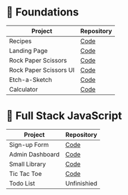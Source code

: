 # 🌱 Foundations

| Project                | Repository                                                                                  |
| ---------------------- | ------------------------------------------------------------------------------------------- |
| Recipes                | [Code](https://github.com/BlakeNeko/odin-project-practice/tree/main/recipes)                |
| Landing Page           | [Code](https://github.com/BlakeNeko/odin-project-practice/tree/main/landing-page)           |
| Rock Paper Scissors    | [Code](https://github.com/BlakeNeko/odin-project-practice/tree/main/rock-paper-scissors)    |
| Rock Paper Scissors UI | [Code](https://github.com/BlakeNeko/odin-project-practice/tree/main/rock-paper-scissors-ui) |
| Etch-a-Sketch          | [Code](https://github.com/BlakeNeko/odin-project-practice/tree/main/etch-a-sketch)          |
| Calculator             | [Code](https://github.com/BlakeNeko/odin-project-practice/tree/main/calculator)             |

# 🚀 Full Stack JavaScript

| Project         | Repository                                                                           |
| --------------- | ------------------------------------------------------------------------------------ |
| Sign-up Form    | [Code](https://github.com/BlakeNeko/odin-project-practice/tree/main/sign-up-form)    |
| Admin Dashboard | [Code](https://github.com/BlakeNeko/odin-project-practice/tree/main/admin-dashboard) |
| Small Library   | [Code](https://github.com/BlakeNeko/odin-project-practice/tree/main/small-library)   |
| Tic Tac Toe     | [Code](https://github.com/BlakeNeko/odin-project-practice/tree/main/tic-tac-toe)     |
| Todo List       | Unfinishied                                                                          |
